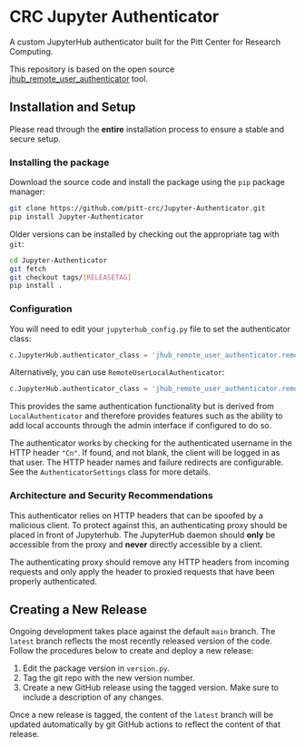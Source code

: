 # CRC Jupyter Authenticator

A custom JupyterHub authenticator built for the Pitt Center for Research Computing.

This repository is based on the open source
[jhub_remote_user_authenticator](https://github.com/cwaldbieser/jhub_remote_user_authenticator) tool.

## Installation and Setup

Please read through the **entire** installation process to ensure a stable and secure setup.

### Installing the package

Download the source code and install the package using the `pip` package manager:

```bash
git clone https://github.com/pitt-crc/Jupyter-Authenticator.git
pip install Jupyter-Authenticator
```

Older versions can be installed by checking out the appropriate tag with `git`:

```bash
cd Jupyter-Authenticator
git fetch
git checkout tags/[RELEASETAG]
pip install .
```

### Configuration

You will need to edit your `jupyterhub_config.py` file to set the authenticator
class:

```python
c.JupyterHub.authenticator_class = 'jhub_remote_user_authenticator.remote_user_auth.RemoteUserAuthenticator'
```

Alternatively, you can use `RemoteUserLocalAuthenticator`:

```python
c.JupyterHub.authenticator_class = 'jhub_remote_user_authenticator.remote_user_auth.RemoteUserLocalAuthenticator'
```

This provides the same authentication functionality but is derived from
`LocalAuthenticator` and therefore provides features such as the ability
to add local accounts through the admin interface if configured to do so.

The authenticator works by checking for the authenticated username in the HTTP header `"Cn"`.
If found, and not blank, the client will be logged in as that user.
The HTTP header names and failure redirects are configurable.
See the `AuthenticatorSettings` class for more details.

### Architecture and Security Recommendations

This authenticator relies on HTTP headers that can be spoofed by a malicious client.
To protect against this, an authenticating proxy should be placed in front
of Jupyterhub. The JupyterHub daemon should **only** be accessible from the proxy
and **never** directly accessible by a client.

The authenticating proxy should remove any HTTP headers from incoming
requests and only apply the header to proxied requests
that have been properly authenticated.

## Creating a New Release

Ongoing development takes place against the default `main` branch. 
The `latest` branch reflects the most recently released version of the code.
Follow the procedures below to create and deploy a new release:

1. Edit the package version in `version.py`.
2. Tag the git repo with the new version number.
3. Create a new GitHub release using the tagged version. Make sure to include a description of any changes.

Once a new release is tagged, the content of the `latest` branch will be updated automatically by
git GitHub actions to reflect the content of that release.
